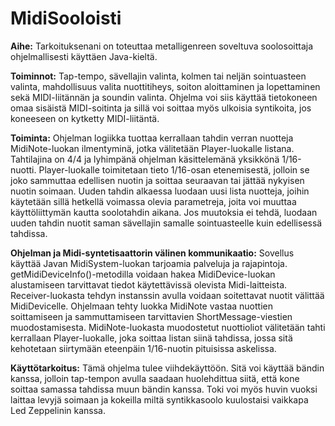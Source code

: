 # MidiSooloisti

**Aihe:** Tarkoituksenani on toteuttaa metalligenreen soveltuva soolosoittaja ohjelmallisesti käyttäen Java-kieltä.

**Toiminnot:** Tap-tempo, sävellajin valinta, kolmen tai neljän sointuasteen valinta, mahdollisuus valita nuottitiheys, soiton aloittaminen ja lopettaminen sekä MIDI-liitännän ja soundin valinta.
Ohjelma voi siis käyttää tietokoneen omaa sisäistä MIDI-soitinta ja sillä voi soittaa myös ulkoisia syntikoita, jos koneeseen on kytketty MIDI-liitäntä.

**Toiminta:** Ohjelman logiikka tuottaa kerrallaan tahdin verran nuotteja MidiNote-luokan ilmentyminä, jotka välitetään Player-luokalle listana. Tahtilajina on 4/4 ja lyhimpänä ohjelman käsittelemänä yksikkönä 1/16-nuotti. Player-luokalle toimitetaan tieto 1/16-osan etenemisestä, jolloin se joko sammuttaa edellisen nuotin ja soittaa seuraavan tai jättää nykyisen nuotin soimaan.
Uuden tahdin alkaessa luodaan uusi lista nuotteja, joihin käytetään sillä hetkellä voimassa olevia parametreja, joita voi muuttaa käyttöliittymän kautta soolotahdin aikana. Jos muutoksia ei tehdä, luodaan uuden tahdin nuotit saman sävellajin samalle sointuasteelle kuin edellisessä tahdissa.

**Ohjelman ja Midi-syntetisaattorin välinen kommunikaatio:** Sovellus käyttää Javan MidiSystem-luokan tarjoamia palveluja ja rajapintoja. getMidiDeviceInfo()-metodilla voidaan hakea MidiDevice-luokan alustamiseen tarvittavat tiedot käytettävissä olevista Midi-laitteista. Receiver-luokasta tehdyn instanssin avulla voidaan soitettavat nuotit välittää MidiDevicelle.
Ohjelmaan tehty luokka MidiNote vastaa nuottien soittamiseen ja sammuttamiseen tarvittavien ShortMessage-viestien muodostamisesta. MidiNote-luokasta muodostetut nuottioliot välitetään tahti kerrallaan Player-luokalle, joka soittaa listan siinä tahdissa, jossa sitä kehotetaan siirtymään eteenpäin 1/16-nuotin pituisissa askelissa.

**Käyttötarkoitus:** Tämä ohjelma tulee viihdekäyttöön. Sitä voi käyttää bändin kanssa, jolloin tap-tempon avulla saadaan huolehdittua siitä, että kone soittaa samassa tahdissa muun bändin kanssa. Toki voi myös huvin vuoksi laittaa levyjä soimaan ja kokeilla miltä syntikkasoolo kuulostaisi vaikkapa Led Zeppelinin kanssa.


